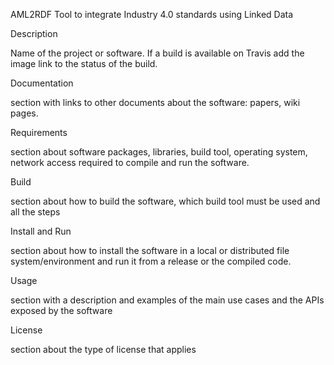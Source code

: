 AML2RDF
Tool to integrate Industry 4.0 standards using Linked Data

Description

Name of the project or software. If a build is available on Travis add the image link to the status of the build.

Documentation

section with links to other documents about the software: papers, wiki pages.

Requirements

section about software packages, libraries, build tool, operating system, network access required to compile and run the software.

Build

section about how to build the software, which build tool must be used and all the steps

Install and Run

section about how to install the software in a local or distributed file system/environment and run it from a release or the compiled code.

Usage

section with a description and examples of the main use cases and the APIs exposed by the software

License

section about the type of license that applies